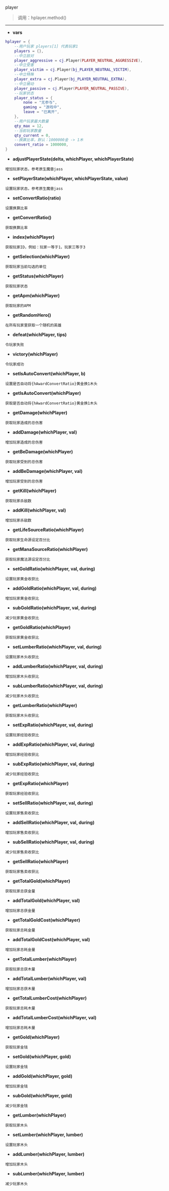player

> 调用：hplayer.method()

---

* **vars**
```lua
hplayer = {
    --用户玩家 players[1] 代表玩家1
    players = {},
    --中立敌对
    player_aggressive = cj.Player(PLAYER_NEUTRAL_AGGRESSIVE),
    --中立受害
    player_victim = cj.Player(bj_PLAYER_NEUTRAL_VICTIM),
    --中立特殊
    player_extra = cj.Player(bj_PLAYER_NEUTRAL_EXTRA),
    --中立被动
    player_passive = cj.Player(PLAYER_NEUTRAL_PASSIVE),
    --玩家状态
    player_status = {
        none = "无参与",
        gaming = "游戏中",
        leave = "已离开",
    },
    --用户玩家最大数量
    qty_max = 12,
    --当前玩家数量
    qty_current = 0,
    --换算比率，默认：1000000金 -> 1木
    convert_ratio = 1000000,
}
```

* **adjustPlayerState(delta, whichPlayer, whichPlayerState)**
```
增加玩家状态，参考原生魔兽jass
```

* **setPlayerState(whichPlayer, whichPlayerState, value)**
```
设置玩家状态，参考原生魔兽jass
```

* **setConvertRatio(ratio)**
```
设置换算比率
```

* **getConvertRatio()**
```
获取换算比率
```

* **index(whichPlayer)**
```
获取玩家ID，例如：玩家一等于1，玩家三等于3
```

* **getSelection(whichPlayer)**
```
获取玩家当前勾选的单位
```

* **getStatus(whichPlayer)**
```
获取玩家状态
```

* **getApm(whichPlayer)**
```
获取玩家的APM
```

* **getRandomHero()**
```
在所有玩家里获取一个随机的英雄
```

* **defeat(whichPlayer, tips)**
```
令玩家失败
```

* **victory(whichPlayer)**
```
令玩家成功
```

* **setIsAutoConvert(whichPlayer, b)**
```
设置是否自动将{hAwardConvertRatio}黄金换1木头
```

* **getIsAutoConvert(whichPlayer)**
```
获取是否自动将{hAwardConvertRatio}黄金换1木头
```

* **getDamage(whichPlayer)**
```
获取玩家造成的总伤害
```

* **addDamage(whichPlayer, val)**
```
增加玩家造成的总伤害
```

* **getBeDamage(whichPlayer)**
```
获取玩家受到的总伤害
```

* **addBeDamage(whichPlayer, val)**
```
增加玩家受到的总伤害
```

* **getKill(whichPlayer)**
```
获取玩家杀敌数
```

* **addKill(whichPlayer, val)**
```
增加玩家杀敌数
```

* **getLifeSourceRatio(whichPlayer)**
```
获取玩家生命源设定百分比
```

* **getManaSourceRatio(whichPlayer)**
```
获取玩家魔法源设定百分比
```

* **setGoldRatio(whichPlayer, val, during)**
```
设置玩家黄金收获比
```

* **addGoldRatio(whichPlayer, val, during)**
```
增加玩家黄金收获比
```

* **subGoldRatio(whichPlayer, val, during)**
```
减少玩家黄金收获比
```

* **getGoldRatio(whichPlayer)**
```
获取玩家黄金收获比
```



* **setLumberRatio(whichPlayer, val, during)**
```
设置玩家木头收获比
```

* **addLumberRatio(whichPlayer, val, during)**
```
增加玩家木头收获比
```

* **subLumberRatio(whichPlayer, val, during)**
```
减少玩家木头收获比
```

* **getLumberRatio(whichPlayer)**
```
获取玩家木头收获比
```


* **setExpRatio(whichPlayer, val, during)**
```
设置玩家经验收获比
```

* **addExpRatio(whichPlayer, val, during)**
```
增加玩家经验收获比
```

* **subExpRatio(whichPlayer, val, during)**
```
减少玩家经验收获比
```

* **getExpRatio(whichPlayer)**
```
获取玩家经验收获比
```

* **setSellRatio(whichPlayer, val, during)**
```
设置玩家售卖收获比
```

* **addSellRatio(whichPlayer, val, during)**
```
增加玩家售卖收获比
```

* **subSellRatio(whichPlayer, val, during)**
```
减少玩家售卖收获比
```

* **getSellRatio(whichPlayer)**
```
获取玩家售卖收获比
```

* **getTotalGold(whichPlayer)**
```
获取玩家总获金量
```

* **addTotalGold(whichPlayer, val)**
```
增加玩家总获金量
```

* **getTotalGoldCost(whichPlayer)**
```
获取玩家总耗金量
```

* **addTotalGoldCost(whichPlayer, val)**
```
增加玩家总耗金量
```

* **getTotalLumber(whichPlayer)**
```
获取玩家总获木量
```

* **addTotalLumber(whichPlayer, val)**
```
增加玩家总获木量
```

* **getTotalLumberCost(whichPlayer)**
```
获取玩家总耗木量
```

* **addTotalLumberCost(whichPlayer, val)**
```
增加玩家总耗木量
```

* **getGold(whichPlayer)**
```
获取玩家金钱
```

* **setGold(whichPlayer, gold)**
```
设置玩家金钱
```

* **addGold(whichPlayer, gold)**
```
增加玩家金钱
```

* **subGold(whichPlayer, gold)**
```
减少玩家金钱
```

* **getLumber(whichPlayer)**
```
获取玩家木头
```

* **setLumber(whichPlayer, lumber)**
```
设置玩家木头
```

* **addLumber(whichPlayer, lumber)**
```
增加玩家木头
```

* **subLumber(whichPlayer, lumber)**
```
减少玩家木头
```
